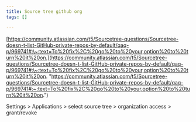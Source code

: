```yaml
---
title: Source tree github org
tags: []

---
```

[https://community.atlassian.com/t5/Sourcetree-questions/Sourcetree-doesn-t-list-GitHub-private-repos-by-default/qaq-p/969741#:\~:text=To%20fix%2C%20go%20to%20your,option%20to%20turn%20it%20on.](https://community.atlassian.com/t5/Sourcetree-questions/Sourcetree-doesn-t-list-GitHub-private-repos-by-default/qaq-p/969741#:\~:text=To%20fix%2C%20go%20to%20your,option%20to%20turn%20it%20on. "https://community.atlassian.com/t5/Sourcetree-questions/Sourcetree-doesn-t-list-GitHub-private-repos-by-default/qaq-p/969741#:~:text=To%20fix%2C%20go%20to%20your,option%20to%20turn%20it%20on.")

Settings > Applications > select source tree > organization access > grant/revoke